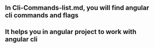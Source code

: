 ## In Cli-Commands-list.md, you will find angular cli commands and flags
## It helps you in angular project to work with angular cli
